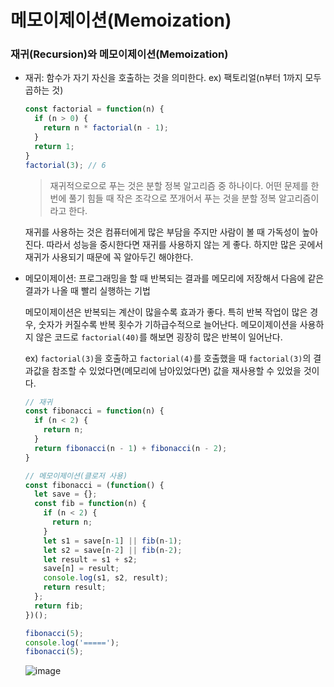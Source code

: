 # 메모이제이션(Memoization)

### 재귀(Recursion)와 메모이제이션(Memoization)

- 재귀: 함수가 자기 자신을 호출하는 것을 의미한다. ex) 팩토리얼(n부터 1까지 모두 곱하는 것)

  ```javascript
  const factorial = function(n) {
    if (n > 0) {
      return n * factorial(n - 1);
    }
    return 1;
  }
  factorial(3); // 6
  ```
  
  > 재귀적으로으로 푸는 것은 분할 정복 알고리즘 중 하나이다. 
  어떤 문제를 한 번에 풀기 힘들 때 작은 조각으로 쪼개어서 푸는 것을 분할 정복 알고리즘이라고 한다.
  
  재귀를 사용하는 것은 컴퓨터에게 많은 부담을 주지만 사람이 볼 때 가독성이 높아진다. 
  따라서 성능을 중시한다면 재귀를 사용하지 않는 게 좋다. 
  하지만 많은 곳에서 재귀가 사용되기 때문에 꼭 알아두긴 해야한다.
  
- 메모이제이션: 프로그래밍을 할 때 반복되는 결과를 메모리에 저장해서 다음에 같은 결과가 나올 때 빨리 실행하는 기법

  메모이제이션은 반복되는 계산이 많을수록 효과가 좋다. 특히 반복 작업이 많은 경우, 
  숫자가 커질수록 반복 횟수가 기하급수적으로 늘어난다. 메모이제이션을 사용하지 않은 코드로 `factorial(40)`를 
  해보면 굉장히 많은 반복이 일어난다.
  
  ex) `factorial(3)`을 호출하고 `factorial(4)`를 호출했을 때 `factorial(3)`의 결과값을 
  참조할 수 있었다면(메모리에 남아있었다면) 값을 재사용할 수 있었을 것이다.
  
  ```javascript
  // 재귀
  const fibonacci = function(n) {
    if (n < 2) {
      return n;
    }
    return fibonacci(n - 1) + fibonacci(n - 2);
  }
  ```
  
  ```javascript
  // 메모이제이션(클로저 사용)
  const fibonacci = (function() {
    let save = {};
    const fib = function(n) {
      if (n < 2) {
        return n;
      }
      let s1 = save[n-1] || fib(n-1);
      let s2 = save[n-2] || fib(n-2);
      let result = s1 + s2;
      save[n] = result;
      console.log(s1, s2, result);
      return result;
    };
    return fib;
  })();
  
  fibonacci(5);
  console.log('=====');
  fibonacci(5);
  ```
  
  ![image](https://user-images.githubusercontent.com/37951612/79278234-45fce180-7ee6-11ea-9f40-a67c69d887cc.png)
  
